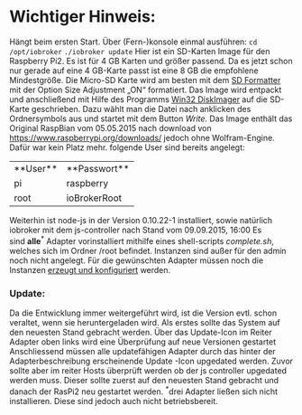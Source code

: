 # Wichtiger Hinweis:

Hängt beim ersten Start. Über (Fern-)konsole einmal ausführen: `cd /opt/iobroker` `./iobroker update` Hier ist ein SD-Karten Image für den Raspberry Pi2\. Es ist für 4 GB Karten und größer passend. Da es jetzt schon nur gerade auf eine 4 GB-Karte passt ist eine 8 GB die empfohlene Mindestgröße. Die Micro-SD Karte wird am besten mit dem [SD Formatter](https://www.sdcard.org/downloads/formatter_4/) mit der Option Size Adjustment „ON“ formatiert. Das Image wird entpackt und anschließend mit Hilfe des Programms [Win32 DiskImager](http://www.heise.de/download/win32-disk-imager-1192033.html) auf die SD-Karte geschrieben. Dazu wählt man die Datei nach anklicken des Ordnersymbols aus und startet mit dem Button _Write._ Das Image enthält das Original RaspBian vom 05.05.2015 nach download von https://www.raspberrypi.org/downloads/ jedoch ohne Wolfram-Engine. Dafür war kein Platz mehr. folgende User sind bereits angelegt:

<table width="275">

<tbody>

<tr>

<td>**User**</td>

<td>**Passwort**</td>

</tr>

<tr>

<td>pi</td>

<td>raspberry</td>

</tr>

<tr>

<td>root</td>

<td>ioBrokerRoot</td>

</tr>

</tbody>

</table>

Weiterhin ist node-js in der Version 0.10.22-1 installiert, sowie natürlich iobroker mit dem js-controller nach Stand vom 09.09.2015, 16:00 Es sind **alle**<sup>*</sup> Adapter vorinstalliert mithilfe eines shell-scripts _complete.sh_, welches sich im Ordner /root befindet. Instanzen sind außer für den admin noch nicht angelegt. Für die gewünschten Adapter müssen noch die Instanzen [erzeugt und konfiguriert](http://www.iobroker.net/?page_id=14&lang=de) werden.

### **Update:**

Da die Entwicklung immer weitergeführt wird, ist die Version evtl. schon veraltet, wenn sie heruntergeladen wird. Als erstes sollte das System auf den neuesten Stand gebracht werden. Über das Update-Icon im Reiter Adapter oben links wird eine Überprüfung auf neue Versionen gestartet [](http://www.iobroker.net/wp-content/uploads/2015/09/Adapter_updaten.jpg)Anschliessend müssen alle updatefähigen Adapter durch das hinter der Adapterbeschreibung erscheinende Update -Icon upgedated werden. Zuvor sollte aber im reiter Hosts überprüft werden ob der js controller upgedated werden muss. Dieser sollte zuerst auf den neuesten Stand gebracht und danach der RasPi2 neu gestartet werden. <sup>*</sup>drei Adapter ließen sich nicht installieren. Diese sind jedoch auch nicht betriebsbereit.